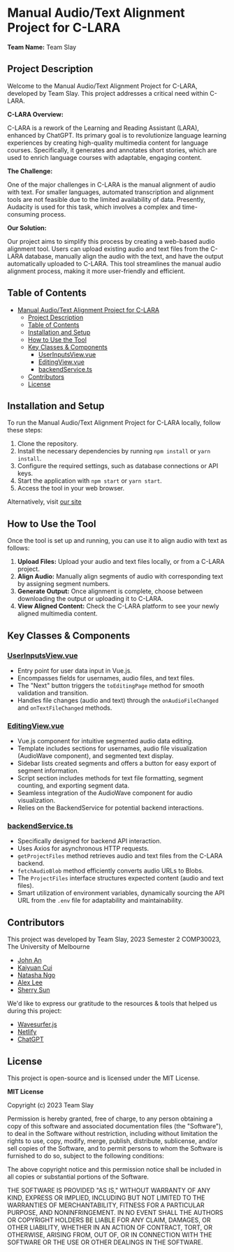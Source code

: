# Manual Audio/Text Alignment Project for C-LARA

**Team Name:** Team Slay

## Project Description

Welcome to the Manual Audio/Text Alignment Project for C-LARA, developed by Team Slay. This project addresses a critical need within C-LARA.

**C-LARA Overview:**

C-LARA is a rework of the Learning and Reading Assistant (LARA), enhanced by ChatGPT. Its primary goal is to revolutionize language learning experiences by creating high-quality multimedia content for language courses. Specifically, it generates and annotates short stories, which are used to enrich language courses with adaptable, engaging content.

**The Challenge:**

One of the major challenges in C-LARA is the manual alignment of audio with text. For smaller languages, automated transcription and alignment tools are not feasible due to the limited availability of data. Presently, Audacity is used for this task, which involves a complex and time-consuming process.

**Our Solution:**

Our project aims to simplify this process by creating a web-based audio alignment tool. Users can upload existing audio and text files from the C-LARA database, manually align the audio with the text, and have the output automatically uploaded to C-LARA. This tool streamlines the manual audio alignment process, making it more user-friendly and efficient.

## Table of Contents

- [Manual Audio/Text Alignment Project for C-LARA](#manual-audiotext-alignment-project-for-c-lara)
  - [Project Description](#project-description)
  - [Table of Contents](#table-of-contents)
  - [Installation and Setup](#installation-and-setup)
  - [How to Use the Tool](#how-to-use-the-tool)
  - [Key Classes \& Components](#key-classes--components)
    - [UserInputsView.vue](#userinputsviewvue)
    - [EditingView.vue](#editingviewvue)
    - [backendService.ts](#backendservicets)
  - [Contributors](#contributors)
  - [License](#license)

## Installation and Setup

To run the Manual Audio/Text Alignment Project for C-LARA locally, follow these steps:

1. Clone the repository.
2. Install the necessary dependencies by running `npm install` or `yarn install`.
3. Configure the required settings, such as database connections or API keys.
4. Start the application with `npm start` or `yarn start`.
5. Access the tool in your web browser.

Alternatively, visit [our site](https://manual-alignment.netlify.app/)

## How to Use the Tool

Once the tool is set up and running, you can use it to align audio with text as follows:

1. **Upload Files:** Upload your audio and text files locally, or from a C-LARA project.
2. **Align Audio:** Manually align segments of audio with corresponding text by assigning segment numbers.
3. **Generate Output:** Once alignment is complete, choose between downloading the output or uploading it to C-LARA.
4. **View Aligned Content:** Check the C-LARA platform to see your newly aligned multimedia content.


## Key Classes & Components

### [UserInputsView.vue](src/components/UserInputsView.vue)
- Entry point for user data input in Vue.js.
- Encompasses fields for usernames, audio files, and text files.
- The "Next" button triggers the `toEditingPage` method for smooth validation and transition.
- Handles file changes (audio and text) through the `onAudioFileChanged` and `onTextFileChanged` methods.

### [EditingView.vue](src/components/EditingView.vue)
- Vue.js component for intuitive segmented audio data editing.
- Template includes sections for usernames, audio file visualization (AudioWave component), and segmented text display.
- Sidebar lists created segments and offers a button for easy export of segment information.
- Script section includes methods for text file formatting, segment counting, and exporting segment data.
- Seamless integration of the AudioWave component for audio visualization.
- Relies on the BackendService for potential backend interactions.

### [backendService.ts](src/services/backendService.ts)
- Specifically designed for backend API interaction.
- Uses Axios for asynchronous HTTP requests.
- `getProjectFiles` method retrieves audio and text files from the C-LARA backend.
- `fetchAudioBlob` method efficiently converts audio URLs to Blobs.
- The `ProjectFiles` interface structures expected content (audio and text files).
- Smart utilization of environment variables, dynamically sourcing the API URL from the `.env` file for adaptability and maintainability.

## Contributors

This project was developed by Team Slay, 2023 Semester 2 COMP30023, The University of Melbourne

- [John An](https://github.com/Xenotion)
- [Kaiyuan Cui](https://github.com/kaiyuanCui)
- [Natasha Ngo](https://github.com/ngonatasha)
- [Alex Lee](https://github.com/alsgud)
- [Sherry Sun]()

We'd like to express our gratitude to the resources & tools that helped us during this project:

- [Wavesurfer.js](https://wavesurfer.xyz/)
- [Netlify](https://www.netlify.com)
- [ChatGPT](https://chat.openai.com)


## License

This project is open-source and is licensed under the MIT License.

**MIT License**

Copyright (c) 2023 Team Slay

Permission is hereby granted, free of charge, to any person obtaining a copy of this software and associated documentation files (the "Software"), to deal in the Software without restriction, including without limitation the rights to use, copy, modify, merge, publish, distribute, sublicense, and/or sell copies of the Software, and to permit persons to whom the Software is furnished to do so, subject to the following conditions:

The above copyright notice and this permission notice shall be included in all copies or substantial portions of the Software.

THE SOFTWARE IS PROVIDED "AS IS," WITHOUT WARRANTY OF ANY KIND, EXPRESS OR IMPLIED, INCLUDING BUT NOT LIMITED TO THE WARRANTIES OF MERCHANTABILITY, FITNESS FOR A PARTICULAR PURPOSE, AND NONINFRINGEMENT. IN NO EVENT SHALL THE AUTHORS OR COPYRIGHT HOLDERS BE LIABLE FOR ANY CLAIM, DAMAGES, OR OTHER LIABILITY, WHETHER IN AN ACTION OF CONTRACT, TORT, OR OTHERWISE, ARISING FROM, OUT OF, OR IN CONNECTION WITH THE SOFTWARE OR THE USE OR OTHER DEALINGS IN THE SOFTWARE.





